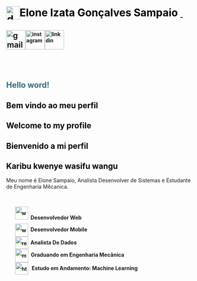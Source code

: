 <!-- #######  YAY, I AM THE SOURCE EDITOR! #########-->
<h1 style="color: #5e9ca0;"><span style="color: #000000;">Elone Izata Gon&ccedil;alves Sampaio&nbsp;<img style="float: left;" src="https://image.flaticon.com/icons/svg/3079/3079079.svg" alt="developer" width="36" height="36" /></span><span style="color: #2e6c80;"><a title="linkdin" href="https://br.linkedin.com/in/elone-sampaio-559218128" target="_blank" rel="noopener">&nbsp;</a></span></h1>
<h2 style="text-align: justify;"><a title="gmail" href="mailto:elonesampaio@gmail.com?Subject=Hello%20world!" target="_blank" rel="noopener"><img src="https://image.flaticon.com/icons/svg/732/732200.svg" alt="gmail" width="52" height="52" /></a><a style="font-size: 14px;" title="instagram" href="https://www.instagram.com/elonesampaio/" target="_blank" rel="noopener"><img src="https://image.flaticon.com/icons/svg/2111/2111463.svg" alt="instagram" width="52" height="52" /></a><img style="font-size: 14px;" src="https://image.flaticon.com/icons/svg/145/145807.svg" alt="linkdin" width="52" height="52" /></h2>
<h2 style="text-align: justify;">&nbsp;</h2>
<h2 style="text-align: justify;"><span style="color: #2e6c80;">Hello word! </span></h2>
<h2><span style="color: #000000;">Bem vindo ao meu perfil</span></h2>
<h2><span style="color: #000000;">Welcome to my profile</span></h2>
<h2><span style="color: #000000;">Bienvenido a mi perfil</span></h2>
<h2><span style="color: #000000;">Karibu kwenye wasifu wangu</span></h2>
<p>Meu nome &eacute; Elone Sampaio, Analista Desenvolver de Sistemas e Estudante de Engenharia M&ecirc;canica.</p>
<p>&nbsp;</p>
<ol style="list-style: none; font-size: 14px; line-height: 32px; font-weight: bold;">
<li style="clear: both;"><img src="https://image.flaticon.com/icons/svg/1688/1688502.svg" alt="web" width="35" height="35" />&nbsp; Desenvolvedor Web</li>
<li style="clear: both;"><img style="float: left;" src="https://image.flaticon.com/icons/svg/1688/1688502.svg" alt="web" width="35" height="35" />&nbsp; Desenvolvedor Mobile</li>
<li style="clear: both;">&nbsp; Analista De Dado<img style="float: left;" src="https://html-online.com/img/04-replace.png" alt="replace text" width="35" height="33" />s</li>
<li style="clear: both;"><img style="float: left;" src="https://image.flaticon.com/icons/svg/2937/2937767.svg" alt="mecanica" width="36" height="36" />&nbsp; Graduando em Engenharia Mec&acirc;nica</li>
<li style="clear: both;"><img style="float: left;" src="https://html-online.com/img/6-table-div-html.png" alt="html table div" width="35" height="33" />&nbsp; &nbsp;Estudo em Andamento: Machine Learning</li>
</ol>
<p>&nbsp; &nbsp; &nbsp; &nbsp; &nbsp; &nbsp; &nbsp;</p>
<p><strong>&nbsp;</strong></p>

